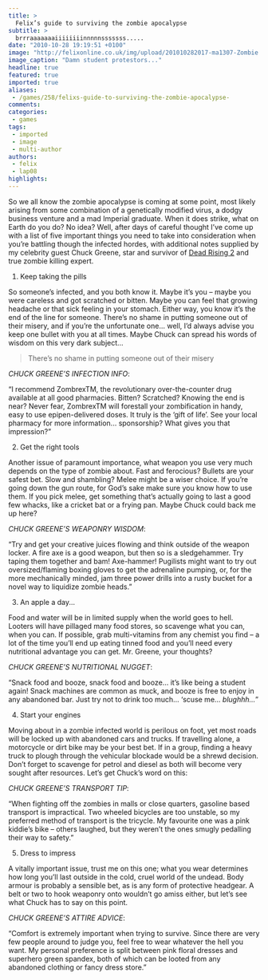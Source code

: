 ```yaml
---
title: >
  Felix’s guide to surviving the zombie apocalypse
subtitle: >
  brrraaaaaaaiiiiiiiinnnnnsssssss.....
date: "2010-10-28 19:19:51 +0100"
image: "http://felixonline.co.uk/img/upload/201010282017-ma1307-Zombie.jpg"
image_caption: "Damn student protestors..."
headline: true
featured: true
imported: true
aliases:
 - /games/258/felixs-guide-to-surviving-the-zombie-apocalypse-
comments:
categories:
 - games
tags:
 - imported
 - image
 - multi-author
authors:
 - felix
 - lap08
highlights:
---
```


So we all know the zombie apocalypse is coming at some point, most likely arising from some combination of a genetically modified virus, a dodgy business venture and a mad Imperial graduate. When it does strike, what on Earth do you do? No idea? Well, after days of careful thought I’ve come up with a list of five important things you need to take into consideration when you’re battling though the infected hordes, with additional notes supplied by my celebrity guest Chuck Greene, star and survivor of [Dead Rising 2](http://deadrising-2.com/) and true zombie killing expert.

1. Keep taking the pills

So someone’s infected, and you both know it. Maybe it’s you – maybe you were careless and got scratched or bitten. Maybe you can feel that growing headache or that sick feeling in your stomach. Either way, you know it’s the end of the line for someone. There’s no shame in putting someone out of their misery, and if you’re the unfortunate one... well, I’d always advise you keep one bullet with you at all times. Maybe Chuck can spread his words of wisdom on this very dark subject...

> There’s no shame in putting someone out of their misery

_CHUCK GREENE’S INFECTION INFO_:

“I recommend ZombrexTM, the revolutionary over-the-counter drug available at all good pharmacies. Bitten? Scratched? Knowing the end is near? Never fear, ZombrexTM will forestall your zombification in handy, easy to use epipen-delivered doses. It truly is the ‘gift of life’. See your local pharmacy for more information... sponsorship? What gives you that impression?”

2. Get the right tools

Another issue of paramount importance, what weapon you use very much depends on the type of zombie about. Fast and ferocious? Bullets are your safest bet. Slow and shambling? Melee might be a wiser choice. If you’re going down the gun route, for God’s sake make sure you know how to use them. If you pick melee, get something that’s actually going to last a good few whacks, like a cricket bat or a frying pan. Maybe Chuck could back me up here?

_CHUCK GREENE’S WEAPONRY WISDOM_:

“Try and get your creative juices flowing and think outside of the weapon locker. A fire axe is a good weapon, but then so is a sledgehammer. Try taping them together and bam! Axe-hammer! Pugilists might want to try out oversized/flaming boxing gloves to get the adrenaline pumping, or, for the more mechanically minded, jam three power drills into a rusty bucket for a novel way to liquidize zombie heads.”

3. An apple a day...

Food and water will be in limited supply when the world goes to hell. Looters will have pillaged many food stores, so scavenge what you can, when you can. If possible, grab multi-vitamins from any chemist you find – a lot of the time you’ll end up eating tinned food and you’ll need every nutritional advantage you can get. Mr. Greene, your thoughts?

_CHUCK GREENE’S NUTRITIONAL NUGGET_:

“Snack food and booze, snack food and booze... it’s like being a student again! Snack machines are common as muck, and booze is free to enjoy in any abandoned bar. Just try not to drink too much... ‘scuse me... *blughhh...*”

4. Start your engines

Moving about in a zombie infected world is perilous on foot, yet most roads will be locked up with abandoned cars and trucks. If travelling alone, a motorcycle or dirt bike may be your best bet. If in a group, finding a heavy truck to plough through the vehicular blockade would be a shrewd decision. Don’t forget to scavenge for petrol and diesel as both will become very sought after resources. Let’s get Chuck’s word on this:

_CHUCK GREENE’S TRANSPORT TIP_:

“When fighting off the zombies in malls or close quarters, gasoline based transport is impractical. Two wheeled bicycles are too unstable, so my preferred method of transport is the tricycle. My favourite one was a pink kiddie’s bike – others laughed, but they weren’t the ones smugly pedalling their way to safety.”

5. Dress to impress

A vitally important issue, trust me on this one; what you wear determines how long you’ll last outside in the cold, cruel world of the undead. Body armour is probably a sensible bet, as is any form of protective headgear. A belt or two to hook weaponry onto wouldn’t go amiss either, but let’s see what Chuck has to say on this point.

_CHUCK GREENE’S ATTIRE ADVICE_:

“Comfort is extremely important when trying to survive. Since there are very few people around to judge you, feel free to wear whatever the hell you want. My personal preference is split between pink floral dresses and superhero green spandex, both of which can be looted from any abandoned clothing or fancy dress store.”
